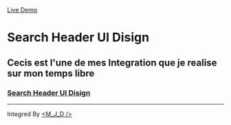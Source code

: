 [Live Demo](https://search-hearder-ui-disign.netlify.app/)

# Search Header UI Disign

## Cecis est l'une de mes Integration que je realise sur mon temps libre

### [Search Header UI Disign](https://uidesigndaily.com/posts/figma-search-header-ui-design-day-1169)

---

Integred By [<M_J_D />](https://twitter.com/__D________)
